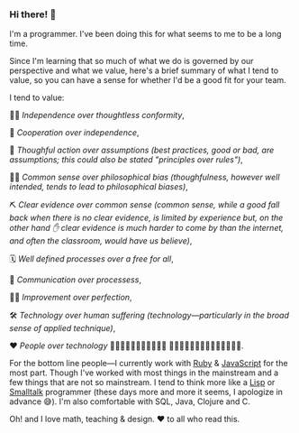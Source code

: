 ### Hi there! 👋

I'm a programmer. I've been doing this for what seems to me to be a long time.

Since I'm learning that so much of what we do is governed by our perspective and what we value, here's a brief summary of what I tend to value, so you can have a sense for whether I'd be a good fit for your team.

I tend to value:

🧗‍♀️ *Independence over thoughtless conformity*,

🤝 *Cooperation over independence*,

🤔 *Thoughful action over assumptions (best practices, good or bad, are assumptions; this could also be stated "principles over rules")*,

🤷‍♀️ *Common sense over philosophical bias (thoughfulness, however well intended, tends to lead to philosophical biases)*,

⛏️ *Clear evidence over common sense (common sense, while a good fall back when there is no clear evidence, is limited by experience but, on the other hand ✋ clear evidence is much harder to come by than the internet, and often the classroom, would have us believe)*,

🗓️ *Well defined processes over a free for all*,

📣 *Communication over processess*,

🏋️‍♂️ *Improvement over perfection*,

🛠️ *Technology over human suffering (technology&mdash;particularly in the broad sense of applied technique)*,

❤️ *People over technology* 🧍🏻‍♀🧍🏿‍♂️👨🏼‍🦽💃🏽 👩🏻‍🦯‍➡️🏃🏻‍♂️‍➡️🕺🏽🧎🏾‍♂️‍➡️.

For the bottom line people&mdash;I currently work with [Ruby](https://ruby-lang.org) & [JavaScript](https://javascript.info) for the most part. Though I've worked with most things in the mainstream and a few things that are not so mainstream. I tend to think more like a [Lisp](https://lisp-lang.org) or [Smalltalk](https://squeak.org) programmer (these days more and more it seems, I apologize in advance 😅).  I'm also comfortable with SQL, Java, Clojure and C.

Oh! and I love math, teaching & design. ❤️ to all who read this.
